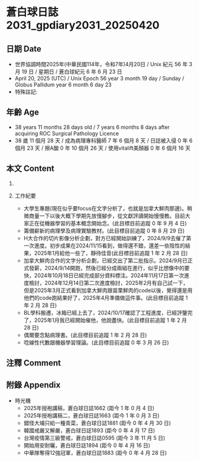 [_metadata_:encoding]: - "utf-8"
[_metadata_:language]: - "zh-Hant-TW"
[_metadata_:fileformat]: - "markdown"
[_metadata_:MIME_type]: - "text/plain"
[_metadata_:markdown_version]: - "commonmark version 0.30"
[_metadata_:markdown_spec]: - "https://spec.commonmark.org/0.30/"

# 蒼白球日誌2031_gpdiary2031_20250420 #

## 日期 Date ##

* 世界協調時間2025年(中華民國114年，令和7年)4月20日 / Unix 紀元 56 年 3 月 19 日 / 星期日 / 蒼白球紀元 6 年 6 月 23 日
* April 20, 2025 (UTC) / Unix Epoch 56 year 3 month 19 day / Sunday / Globus Pallidum year 6 month 6 day 23
* 特殊註記:

## 年齡 Age ##

* 38 years 11 months 28 days old / 7 years 6 months 8 days after acquiring ROC Surgical Pathology Licence
* 38 歲 11 個月 28 天 / 成為病理專科醫師 7 年 6 個月 8 天 / 日誌被入侵 0 年 6 個月 23 天 / 擦A酸 0 年 10 個月 26 天 / 使用vitalift美顏器 0 年 6 個月 16 天

## 本文 Content ##

1. 

2. 工作紀要

    - 大學生專題(現在似乎要focus在文字分析了，也就是加拿大鮮肉那邊)。稍微商量一下以後大概下學期先放慢腳步，從文獻評讀開始慢慢教。目前大家正在從機器學習的基本概念開始念。(此目標目前追蹤 0 年 9 月 4 日)
    - 籌備嶄新的病理學及病理實驗教材。(此目標目前追蹤 0 年 8 月 29 日)
    - H大合作的切片影像分析企劃，對方已經開始訓練了，2024/9/9去催了第一次進度。初步成果在2024/11/15看到，做得還不錯，還差一些陰性的結果，2025年1月給他一些了，靜待佳音(此目標目前追蹤 1 年 2 月 28 日)
    - 加拿大鮮肉合作的文字分析企劃，已經交出了第二批指示。2024/9月已正式發薪，2024/9/14開跑，然後已經分成兩組在進行，似乎比想像中的要快，2024年10月18日已經完成部分資料標注。2024年11月17日第一次進度檢討，2024年12月14日第二次進度檢討，2025年2月有自己試一下，但是2025年3月正式看到加拿大鮮肉跟苗栗鮮肉的code以後，覺得還是用他們的code跑結果好了，2025年4月準備做這件事。(此目標目前追蹤 1 年 2 月 28 日)
    - BL學科搬遷，冰箱已經上去了，2024/10/17確認了工程進度，已經評鑒完了，2025年1月我已經開始催他，他說盡快。(此目標目前追蹤 1 年 2 月 28 日)
    - 偶爾要念點病理書。(此目標目前追蹤 1 年 2 月 28 日)
    - 唸線性代數跟機器學習理論。(此目標目前追蹤 0 年 3 月 26 日)

## 注釋 Comment ##


## 附錄 Appendix ##

* 時光機
    - 2025年授袍講稿，蒼白球日誌1662 (距今 1 年 0 月 4 日)
    - 2025年授袍講稿二，蒼白球日誌1663 (距今 1 年 0 月 3 日)
    - 錯怪大埔只給一種青菜，蒼白球日誌1881 (距今 0 年 4 月 30 日)
    - 韓國戒嚴又解嚴，蒼白球日誌1893 (距今 0 年 4 月 17 日)
    - 台灣疫情第三級警戒，蒼白球日誌0595 (距今 3 年 11 月 5 日)
    - 開始用安耐曬，蒼白球日誌1894 (距今 0 年 4 月 16 日)
    - 中華隊奪得12強冠軍，蒼白球日誌1883 (距今 0 年 4 月 28 日)
